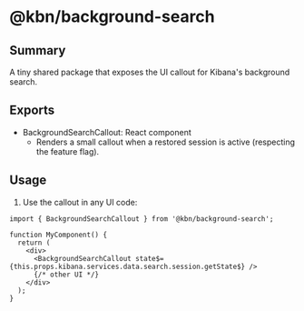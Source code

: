 # @kbn/background-search

## Summary

A tiny shared package that exposes the UI callout for Kibana's background search.

## Exports

- BackgroundSearchCallout: React component
  - Renders a small callout when a restored session is active (respecting the feature flag).

## Usage
1. Use the callout in any UI code:

```tsx
import { BackgroundSearchCallout } from '@kbn/background-search';

function MyComponent() {
  return (
    <div>
      <BackgroundSearchCallout state$={this.props.kibana.services.data.search.session.getState$} />
      {/* other UI */}
    </div>
  );
}
```
